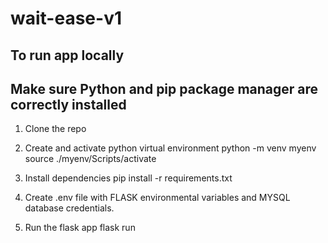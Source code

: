 # wait-ease-v1

## To run app locally
## Make sure Python and pip package manager are correctly installed

1. Clone the repo

2. Create and activate python virtual environment
    python -m venv myenv
    source ./myenv/Scripts/activate

3. Install dependencies
    pip install -r requirements.txt

4. Create .env file with FLASK environmental variables and MYSQL database credentials.

5. Run the flask app
    flask run